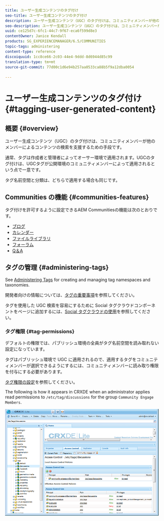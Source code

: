 ```yaml
---
title: ユーザー生成コンテンツのタグ付け
seo-title: ユーザー生成コンテンツのタグ付け
description: ユーザー生成コンテンツ（UGC）のタグ付けは、コミュニティメンバーが他のメンバーによるコンテンツの検索を支援するための手段です
seo-description: ユーザー生成コンテンツ（UGC）のタグ付けは、コミュニティメンバーが他のメンバーによるコンテンツの検索を支援するための手段です
uuid: ce125d7c-6fc1-44c7-9f67-eca6f599d8e3
contentOwner: Janice Kendall
products: SG_EXPERIENCEMANAGER/6.5/COMMUNITIES
topic-tags: administering
content-type: reference
discoiquuid: 1cc8ce66-2c03-44e4-9ddd-8d6944d85c99
translation-type: tm+mt
source-git-commit: 77d00c1d6e94b257aa0533ca88b5f9a12dba0054

---
```



# ユーザー生成コンテンツのタグ付け {#tagging-user-generated-content}

## 概要 {#overview}

ユーザー生成コンテンツ（UGC）のタグ付けは、コミュニティメンバーが他のメンバーによるコンテンツの検索を支援するための手段です。

通常、タグは作成者と管理者によってオーサー環境で適用されます。UGCのタグ付けは、UGCタグが公開環境のコミュニティメンバーによって適用されるという点で一意です。

タグ名前空間と分類は、どちらで適用する場合も同じです。

## Communities の機能 {#communities-features}

タグ付けを許可するように設定できるAEM Communitiesの機能は次のとおりです。

* [ブログ](blog-feature.md)
* [カレンダー](calendar.md)
* [ファイルライブラリ](file-library.md)
* [フォーラム](forum.md#configuretheaddedforum)
* [Q＆A](working-with-qna.md)

## タグの管理 {#administering-tags}

See [Administering Tags](../../help/sites-administering/tags.md#tagging-console) for creating and managing tag namespaces and taxonomies.

開発者向けの情報については、[タグの重要事項](tag.md)を参照してください。

タグを使用した UGC 検索を容易にするために Social タグクラウドコンポーネントをページに追加するには、[Social タグクラウドの使用](tagcloud.md)を参照してください。

### タグ権限 {#tag-permissions}

デフォルトの権限では、パブリッシュ環境の全員がタグ名前空間を読み取れない設定になっています。

タグはパブリッシュ環境で UGC に適用されるので、適用するタグをコミュニティメンバーが選択できるようにするには、コミュニティメンバーに読み取り権限を付与にする必要があります。

[タグ権限の設定](../../help/sites-administering/tags.md#setting-tag-permissions)を参照してください。

The following is how it appears in CRXDE when an administrator applies read permissions to `/etc/tag/discussions` for the group `Community Engage Members`.

![chlimage_1-74](assets/chlimage_1-74.png)

